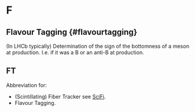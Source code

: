 # F

## Flavour Tagging {#flavourtagging}

(In LHCb typically) Determination of the sign of the bottomness of a meson at production. I.e. if it was a B or an anti-B at production.

## FT

Abbreviation for:

 * (Scintillating) Fiber Tracker see [SciFi](glossary/s.html#scifi).
 * Flavour Tagging.
